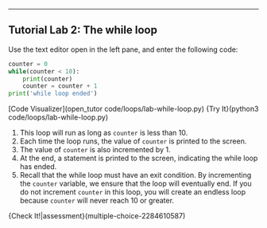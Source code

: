 ---

## Tutorial Lab 2: The while loop
Use the text editor open in the left pane, and enter the following code:

```python
counter = 0
while(counter < 10):
    print(counter)
    counter = counter + 1
print('while loop ended')
```

[Code Visualizer](open_tutor code/loops/lab-while-loop.py)
{Try It}(python3 code/loops/lab-while-loop.py)

1) This loop will run as long as `counter` is less than 10.
2) Each time the loop runs, the value of `counter` is printed to the screen.
3) The value of `counter` is also incremented by 1.
4) At the end, a statement is printed to the screen, indicating the while loop has ended.
5) Recall that the while loop must have an exit condition. By incrementing the `counter` variable, we ensure that the loop will eventually end. If you do not increment `counter` in this loop, you will create an endless loop because `counter` will never reach 10 or greater.

{Check It!|assessment}(multiple-choice-2284610587)